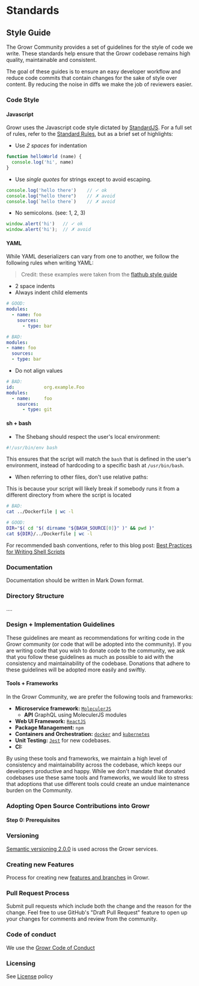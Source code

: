 # Standards

## Style Guide

The Growr Community provides a set of guidelines for the style of code we write. These standards help ensure that the Growr codebase remains high quality, maintainable and consistent.

The goal of these guides is to ensure an easy developer workflow and reduce code commits that contain changes for the sake of style over content. By reducing the noise in diffs we make the job of reviewers easier. 

### Code Style

#### Javascript

Growr uses the Javascript code style dictated by [StandardJS](https://standardjs.com/). For a full set of rules, refer to the [Standard Rules](https://standardjs.com/rules.html), but as a brief set of highlights:

- Use *2 spaces* for indentation

```js
function helloWorld (name) {
  console.log('hi', name)
}
```

- Use *single quotes* for strings except to avoid escaping.

```js
console.log('hello there')    // ✓ ok
console.log("hello there")    // ✗ avoid
console.log(`hello there`)    // ✗ avoid
```

- No semicolons. (see: 1, 2, 3)

```js
window.alert('hi')   // ✓ ok
window.alert('hi');  // ✗ avoid
```

#### YAML

While YAML deserializers can vary from one to another, we follow the following rules when writing YAML:
> Credit: these examples were taken from the [flathub style guide](https://github.com/flathub/flathub/wiki/YAML-Style-Guide)

- 2 space indents
- Always indent child elements

```yaml
# GOOD:
modules:
  - name: foo
    sources:
      - type: bar

# BAD:
modules:
- name: foo
  sources:
  - type: bar
```

- Do not align values

```yaml
# BAD:
id:           org.example.Foo   
modules:
  - name:     foo
    sources:
      - type: git
```
#### sh + bash

- The Shebang should respect the user's local environment:

```bash
#!/usr/bin/env bash
```

This ensures that the script will match the `bash` that is defined in the user's environment, instead of hardcoding to a specific bash at `/usr/bin/bash`. 

- When referring to other files, don't use relative paths:

This is because your script will likely break if somebody runs it from a different directory from where the script is located

```bash
# BAD:
cat ../Dockerfile | wc -l

# GOOD:
DIR="$( cd "$( dirname "${BASH_SOURCE[0]}" )" && pwd )"
cat ${DIR}/../Dockerfile | wc -l 
```

For recommended bash conventions, refer to this blog post: [Best Practices for Writing Shell Scripts](https://kvz.io/bash-best-practices.html)

### Documentation

Documentation should be written in Mark Down format.  

### Directory Structure

....

### Design + Implementation Guidelines

These guidelines are meant as recommendations for writing code in the Growr community (or code that will be adopted into the community). If you are writing code that you wish to donate code to the community, we ask that you follow these guidelines as much as possible to aid with the consistency and maintainability of the codebase. Donations that adhere to these guidelines will be adopted more easily and swiftly.

#### Tools + Frameworks

In the Growr Community, we are prefer the following tools and frameworks:

- **Microservice framework:** [`MoleculerJS`](https://github.com/moleculerjs/moleculer)
  - **API** GraphQL using MoleculerJS modules
- **Web UI Framework:** [`ReactJS`](https://reactjs.org/)
- **Package Management:** `npm`
- **Containers and Orchestration:** [`docker`](https://www.docker.com/) and [`kubernetes`](https://kubernetes.io/)
- **Unit Testing:** [`Jest`](https://jestjs.io/) for new codebases.
- **CI:** 

By using these tools and frameworks, we maintain a high level of consistency and maintainability across the codebase, which keeps our developers productive and happy. While we don't mandate that donated codebases use these same tools and frameworks, we would like to stress that adoptions that use different tools could create an undue maintenance burden on the Community.

### Adopting Open Source Contributions into Growr

#### Step 0: Prerequisites

### Versioning

[Semantic versioning 2.0.0](https://semver.org/) is used across the Growr services. 

### Creating new Features

Process for creating new [features and branches](creating-new-features.md) in Growr.

### Pull Request Process

Submit pull requests which include both the change and the reason for the change. Feel free to use GitHub's "Draft Pull Request" feature to open up your changes for comments and review from the community.

### Code of conduct 

We use the [Growr Code of Conduct](./code-of-conduct.md)

### Licensing

See [License](https://github.com/mojaloop/mojaloop/blob/master/contribute/License.md) policy